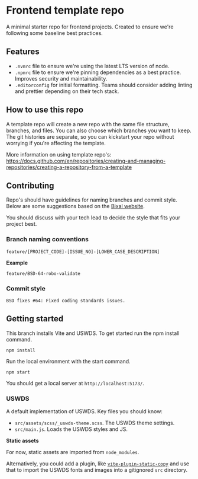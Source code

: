 # Frontend template repo

A minimal starter repo for frontend projects. Created to ensure we're following some baseline best practices.

## Features

- `.nvmrc` file to ensure we're using the latest LTS version of node.
- `.npmrc` file to ensure we're pinning dependencies as a best practice. Improves security and maintainability.
- `.editorconfig` for initial formatting. Teams should consider adding linting and prettier depending on their tech stack.

## How to use this repo

A template repo will create a new repo with the same file structure, branches, and files. You can also choose which branches you want to keep. The git histories are separate, so you can kickstart your repo without worrying if you're affecting the template.

More information on using template repo's:
https://docs.github.com/en/repositories/creating-and-managing-repositories/creating-a-repository-from-a-template

## Contributing

Repo's should have guidelines for naming branches and commit style. Below are some suggestions based on the [Bixal website](https://github.com/Bixal/bixal-site-drupal).

You should discuss with your tech lead to decide the style that fits your project best.

### Branch naming conventions

```
feature/[PROJECT_CODE]-[ISSUE_NO]-[LOWER_CASE_DESCRIPTION]
```

**Example**

```
feature/BSD-64-robo-validate
```

### Commit style

```
BSD fixes #64: Fixed coding standards issues.
```

## Getting started

This branch installs Vite and USWDS. To get started run the npm install command.

```
npm install
```

Run the local environment with the start command.

```
npm start
```

You should get a local server at `http://localhost:5173/`.

### USWDS

A default implementation of USWDS. Key files you should know:

- `src/assets/scss/_uswds-theme.scss`. The USWDS theme settings.
- `src/main.js`. Loads the USWDS styles and JS.

**Static assets**

For now, static assets are imported from `node_modules`.

Alternatively, you could add a plugin, like [`vite-plugin-static-copy`](https://www.npmjs.com/package/vite-plugin-static-copy) and use that to import the USWDS fonts and images into a gitignored `src` directory.
